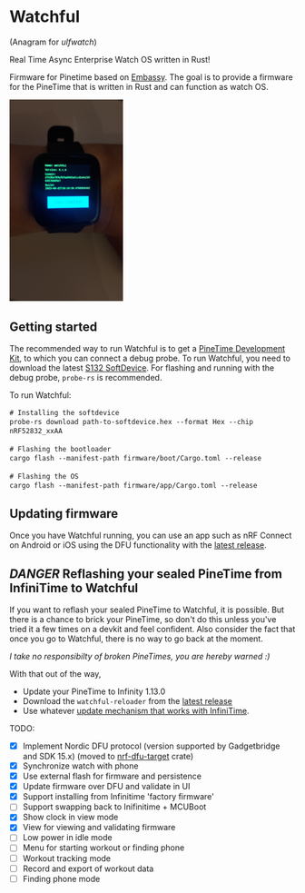 # Watchful

(Anagram for _ulfwatch_)

Real Time Async Enterprise Watch OS written in Rust!

Firmware for Pinetime based on [Embassy](https://embassy.dev). The goal is to provide a firmware for the PineTime that is written in Rust and can function as watch OS.

<img src="image.png" alt="PineTime on my arm running Watchful" style="width:200px;"/>

## Getting started

The recommended way to run Watchful is to get a [PineTime Development Kit](https://pine64.com/product/pinetime-dev-kit/), to which you can connect a debug probe. To run Watchful, you need to download the latest [S132 SoftDevice](https://www.nordicsemi.com/Products/Development-software/s132/download). For flashing and running with the debug probe, `probe-rs` is recommended.

To run Watchful:

``` 4d
# Installing the softdevice
probe-rs download path-to-softdevice.hex --format Hex --chip nRF52832_xxAA

# Flashing the bootloader
cargo flash --manifest-path firmware/boot/Cargo.toml --release

# Flashing the OS
cargo flash --manifest-path firmware/app/Cargo.toml --release
```

## Updating firmware

Once you have Watchful running, you can use an app such as nRF Connect on Android or iOS using the DFU functionality with the [latest release](https://github.com/lulf/watchful/releases).

## *DANGER* Reflashing your sealed PineTime from InfiniTime to Watchful

If you want to reflash your sealed PineTime to Watchful, it is possible. But there is a chance to brick your PineTime, so don't do this unless you've tried it a few times on a devkit and feel confident. Also consider the fact that once you go to Watchful, there is no way to go back at the moment.

*I take no responsibilty of broken PineTimes, you are hereby warned :)*

With that out of the way, 

* Update your PineTime to Infinity 1.13.0
* Download the `watchful-reloader` from the [latest release](https://github.com/lulf/watchful/releases)
* Use whatever [update mechanism that works with InfiniTime](https://github.com/InfiniTimeOrg/InfiniTime/blob/main/doc/gettingStarted/updating-software.md).

TODO:

* [x] Implement Nordic DFU protocol (version supported by Gadgetbridge and SDK 15.x) (moved to [nrf-dfu-target](https://crates.io/crates/nrf-dfu-target) crate)
* [x] Synchronize watch with phone
* [x] Use external flash for firmware and persistence
* [x] Update firmware over DFU and validate in UI
* [x] Support installing from Infinitime 'factory firmware'
* [ ] Support swapping back to Inifinitime + MCUBoot
* [x] Show clock in view mode
* [x] View for viewing and validating firmware
* [ ] Low power in idle mode
* [ ] Menu for starting workout or finding phone
* [ ] Workout tracking mode
* [ ] Record and export of workout data
* [ ] Finding phone mode 

